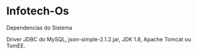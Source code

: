 # Infotech-Os

Dependencias do Sistema

Driver JDBC do MySQL, 
json-simple-2.1.2.jar, 
JDK 1.8, 
Apache Tomcat ou TomEE.
